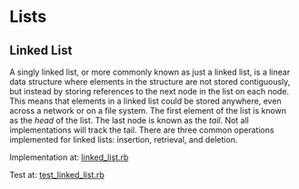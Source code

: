 # Lists

## Linked List

A singly linked list, or more commonly known as just a linked list, is a linear data structure where elements in the
structure are not stored contiguously, but instead by storing references to the next node in the list on each node. This
means that elements in a linked list could be stored anywhere, even across a network or on a file system. The first
element of the list is known as the _head_ of the list. The last node is known as the _tail_. Not all implementations
will track the tail. There are three common operations implemented for linked lists: insertion, retrieval, and deletion.

Implementation at: [linked_list.rb](linked_list.rb)

Test at: [test_linked_list.rb](../../tests/lists/test_linked_list.rb)
